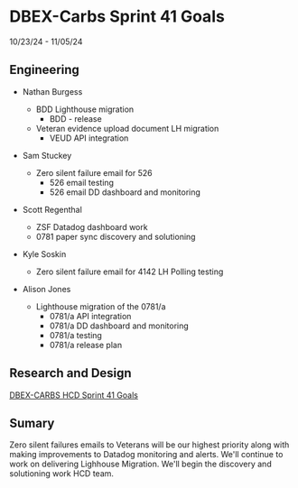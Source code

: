 # DBEX-Carbs Sprint 41 Goals	
10/23/24 - 11/05/24

## Engineering
  - Nathan Burgess
    - BDD Lighthouse migration
       - BDD - release
    - Veteran evidence upload document LH migration
       - VEUD API integration 
      
  - Sam Stuckey
    - Zero silent failure email for 526
      - 526 email testing
      - 526 email DD dashboard and monitoring

 - Scott Regenthal
    - ZSF Datadog dashboard work
    - 0781 paper sync discovery and solutioning 
      
 - Kyle Soskin
    - Zero silent failure email for 4142 LH Polling testing
  
  - Alison Jones
    - Lighthouse migration of the 0781/a
      - 0781/a API integration 
      - 0781/a DD dashboard and monitoring 
      - 0781/a testing
      - 0781/a release plan

## Research and Design
[DBEX-CARBS HCD Sprint 41 Goals](https://dsva.slack.com/docs/T03FECE8V/F07N6EH4EUE)



## Sumary
Zero silent failures emails to Veterans will be our highest priority along with making improvements to Datadog monitoring and alerts. We'll continue to work on delivering Lighhouse Migration. We'll begin the discovery and solutioning work HCD team. 
